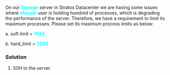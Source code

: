 On our <span style='color:cyan'>**Storage**</span> server in Stratos Datacenter we are having some issues where <span style='color:cyan'>**nfsuser**</span> user is holding hundred of processes, which is degrading the performance of the server. Therefore, we have a requirement to limit its maximum processes. Please set its maximum process limits as below:



a. soft limit = <span style='color:cyan'>**1024**</span>


b. hard_limit = <span style='color:cyan'>**2025**</span>

### Solution
1. SSH to the server
